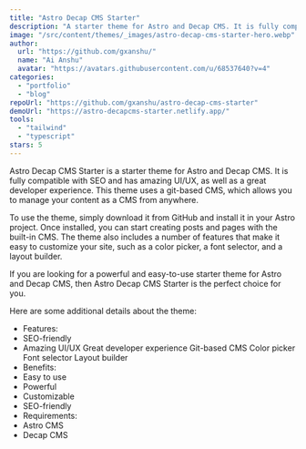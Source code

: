 ```yaml
---
title: "Astro Decap CMS Starter"
description: "A starter theme for Astro and Decap CMS. It is fully compatible with SEO and has amazing UI/UX, as well as a great developer experience."
image: "/src/content/themes/_images/astro-decap-cms-starter-hero.webp"
author:
  url: "https://github.com/gxanshu/"
  name: "Ai Anshu"
  avatar: "https://avatars.githubusercontent.com/u/68537640?v=4"
categories:
  - "portfolio"
  - "blog"
repoUrl: "https://github.com/gxanshu/astro-decap-cms-starter"
demoUrl: "https://astro-decapcms-starter.netlify.app/"
tools:
  - "tailwind"
  - "typescript"
stars: 5
---
```


<p>
  Astro Decap CMS Starter is a starter theme for Astro and Decap CMS. It is fully compatible with
  SEO and has amazing UI/UX, as well as a great developer experience. This theme uses a git-based
  CMS, which allows you to manage your content as a CMS from anywhere.
</p>
<p>
  To use the theme, simply download it from GitHub and install it in your Astro project. Once
  installed, you can start creating posts and pages with the built-in CMS. The theme also includes a
  number of features that make it easy to customize your site, such as a color picker, a font
  selector, and a layout builder.
</p>
<p>
  If you are looking for a powerful and easy-to-use starter theme for Astro and Decap CMS, then
  Astro Decap CMS Starter is the perfect choice for you.
</p>
<p>Here are some additional details about the theme:</p>
<ul>
  <li>Features:</li>
  <li>SEO-friendly</li>
  <li>
    Amazing UI/UX Great developer experience Git-based CMS Color picker Font selector Layout builder
  </li>
  <li>Benefits:</li>
  <li>Easy to use</li>
  <li>Powerful</li>
  <li>Customizable</li>
  <li>SEO-friendly</li>
  <li>Requirements:</li>
  <li>Astro CMS</li>
  <li>Decap CMS</li>
</ul>

